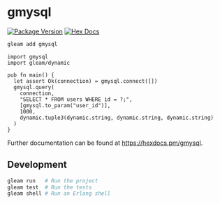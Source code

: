 # gmysql

[![Package Version](https://img.shields.io/hexpm/v/gmysql)](https://hex.pm/packages/gmysql)
[![Hex Docs](https://img.shields.io/badge/hex-docs-ffaff3)](https://hexdocs.pm/gmysql/)

```sh
gleam add gmysql
```
```gleam
import gmysql
import gleam/dynamic

pub fn main() {
  let assert Ok(connection) = gmysql.connect([])
  gmysql.query(
    connection,
    "SELECT * FROM users WHERE id = ?;",
    [gmysql.to_param("user_id")],
    1000,
    dynamic.tuple3(dynamic.string, dynamic.string, dynamic.string)
  )
}
```

Further documentation can be found at <https://hexdocs.pm/gmysql>.

## Development

```sh
gleam run   # Run the project
gleam test  # Run the tests
gleam shell # Run an Erlang shell
```
